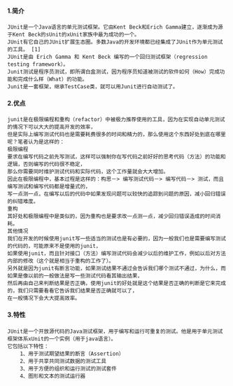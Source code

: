 #### 1.简介

    JUnit是一个Java语言的单元测试框架。它由Kent Beck和Erich Gamma建立，逐渐成为源于Kent Beck的sUnit的xUnit家族中最为成功的一个。
    JUnit有它自己的JUnit扩展生态圈。多数Java的开发环境都已经集成了JUnit作为单元测试的工具。 [1]
    JUnit是由 Erich Gamma 和 Kent Beck 编写的一个回归测试框架（regression testing framework）。
    Junit测试是程序员测试，即所谓白盒测试，因为程序员知道被测试的软件如何（How）完成功能和完成什么样（What）的功能。
    Junit是一套框架，继承TestCase类，就可以用Junit进行自动测试了。

#### 2.优点

    junit是在极限编程和重构（refactor）中被极力推荐使用的工具，因为在实现自动单元测试的情况下可以大大的提高开发的效率，
    但是实际上编写测试代码也是需要耗费很多的时间和精力的，那么使用这个东西好处到底在哪里呢？笔者认为是这样的：
    极限编程
    要求在编写代码之前先写测试，这样可以强制你在写代码之前好好的思考代码（方法）的功能和逻辑，否则编写的代码很不稳定，
    那么你需要同时维护测试代码和实际代码，这个工作量就会大大增加。
    因此在极限编程中，基本过程是这样的：构思－> 编写测试代码－> 编写代码－> 测试，而且编写测试和编写代码都是增量式的，
    写一点测一点，在编写以后的代码中如果发现问题可以较快的追踪到问题的原因，减小回归错误的纠错难度。
    重构
    其好处和极限编程中是类似的，因为重构也是要求改一点测一点，减少回归错误造成的时间消耗。
    其他情况
    我们在开发的时候使用junit写一些适当的测试也是有必要的，因为一般我们也是需要编写测试的代码的，可能原来不是使用的junit，
    如果使用junit，而且针对接口（方法）编写测试代码会减少以后的维护工作，例如以后对方法内部的修改（这个就是相当于重构的工作了）。
    另外就是因为junit有断言功能，如果测试结果不通过会告诉我们哪个测试不通过，为什么，而如果是像以前的一般做法是写一些测试代码看其输出结果，
    然后再由自己来判断结果是否正确，使用junit的好处就是这个结果是否正确的判断是它来完成的，我们只需要看看它告诉我们结果是否正确就可以了，
    在一般情况下会大大提高效率。

#### 3.特性

    JUnit是一个开放源代码的Java测试框架，用于编写和运行可重复的测试。他是用于单元测试框架体系xUnit的一个实例（用于java语言）。
    它包括以下特性：
        1、用于测试期望结果的断言（Assertion）
        2、用于共享共同测试数据的测试工具
        3、用于方便的组织和运行测试的测试套件
        4、图形和文本的测试运行器
